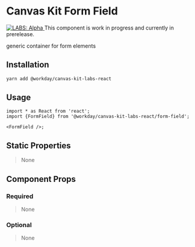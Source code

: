 # Canvas Kit Form Field

<a href="https://github.com/Workday/canvas-kit/tree/master/modules/labs-react/README.md">
  <img src="https://img.shields.io/badge/LABS-alpha-orange" alt="LABS: Alpha" />
</a>  This component is work in progress and currently in prerelease.

generic container for form elements

## Installation

```sh
yarn add @workday/canvas-kit-labs-react
```

## Usage

```tsx
import * as React from 'react';
import {FormField} from '@workday/canvas-kit-labs-react/form-field';

<FormField />;
```

## Static Properties

> None

## Component Props

### Required

> None

### Optional

> None
